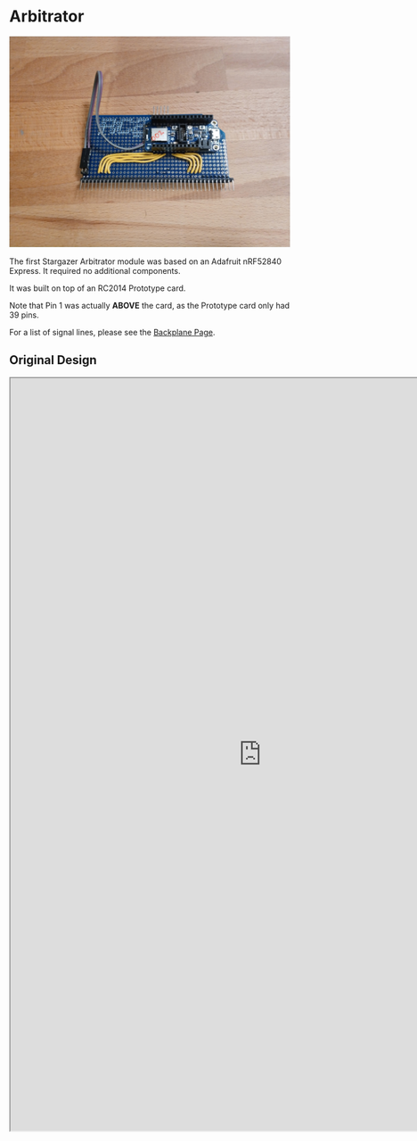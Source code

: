 # Arbitrator

![Stargazer Arbitrator](./../../images/stargazer-arb-002.jpg)

The first Stargazer Arbitrator module was based on an Adafruit nRF52840 Express. It required no additional components.

It was built on top of an RC2014 Prototype card.

Note that Pin 1 was actually **ABOVE** the card, as the Prototype card only had 39 pins.

For a list of signal lines, please see the [Backplane Page](./backplane.md).

## Original Design

<iframe src="https://docs.google.com/spreadsheets/d/e/2PACX-1vT3J_2iVo-lzCukgcFDAjcl-GEsIKxaw_oywTx9RMT32N-gR-FY_e9K6NDwA9xq16rH9nns92SXnEGX/pubhtml?gid=269970793&amp;single=true&amp;widget=true&amp;headers=false" style="height: 1350px;width: 900px;"></iframe>
